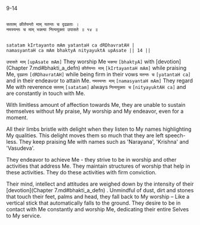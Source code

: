 ## <a name='_14_1'></a>
9-14


```shloka-sa

सततम् कीर्तयन्तो माम् यतन्तः च दृढव्रताः ।
नमस्यन्तः च माम् भक्त्या नित्ययुक्ता उपासते ॥ १४ ॥

```
```shloka-sa-hk

satatam kIrtayanto mAm yatantaH ca dRDhavratAH |
namasyantaH ca mAm bhaktyA nityayuktA upAsate || 14 ||

```
`उपासते माम्` `[upAsate mAm]` They worship Me `भक्त्या` `[bhaktyA]` with 
[devotion](Chapter 7.md#bhakti_a_defn) `कीर्तयन्तः माम्` `[kIrtayantaH mAm]` while praising Me, `दृढव्रताः` `[dRDhavratAH]` while being firm in their vows `यतन्तः च` `[yatantaH ca]` and in their endeavor to attain Me. `नमस्यन्तः माम्` `[namasyantaH mAm]` They regard Me with reverence `सततम्` `[satatam]` always `नित्ययुक्ताः च` `[nityayuktAH ca]` and are constantly in touch with Me.

With limitless amount of affection towards Me, they are unable to sustain themselves without My praise, My worship and My endeavor, even for a moment. 

All their limbs bristle with delight when they listen to My names highlighting My qualities. This delight moves them so much that they are left speech-less. They keep praising Me with names such as 'Narayana', 'Krishna' and 'Vasudeva'. 

They endeavor to achieve Me - they strive to be in worship and other activities that address Me. They maintain structures of worship that help in these activities. They do these activities with firm conviction. 

Their mind, intellect and attitudes are weighed down by the intensity of their 
[devotion](Chapter 7.md#bhakti_a_defn)
. Unmindful of dust, dirt and stones that touch their feet, palms and head, they fall back to My worship – Like a vertical stick that automatically falls to the ground. They desire to be in contact with Me constantly and worship Me, dedicating their entire Selves to My service.


